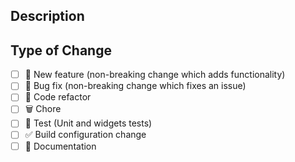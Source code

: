<!--
  Thanks for contributing!

  Provide a description of your changes below and a general summary in the title

  Please look at the following checklist to ensure that your PR can be accepted quickly:
-->

## Description

<!--- Describe your changes in detail -->

## Type of Change

<!--- Put an `x` in all the boxes that apply: -->

- [ ] 🚀 New feature (non-breaking change which adds functionality)
- [ ] 💩 Bug fix (non-breaking change which fixes an issue)
- [ ] 🧹 Code refactor
- [ ] 🗑️ Chore
- [ ] 🧪 Test (Unit and widgets tests)
- [ ] ✅ Build configuration change
- [ ] 📝 Documentation
